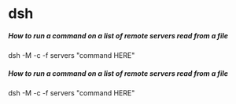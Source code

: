 # dsh

##### How to run a command on a list of remote servers read from a file

   dsh  -M -c -f servers  "command HERE"

##### How to run a command on a list of remote servers read from a file

   dsh  -M -c -f servers  "command HERE"

